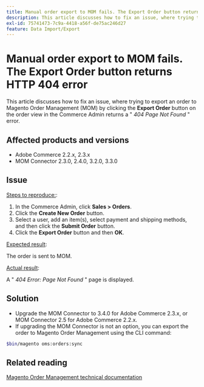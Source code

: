 ```yaml
---
title: Manual order export to MOM fails. The Export Order button returns HTTP 404 error
description: This article discusses how to fix an issue, where trying to export an order to Magento Order Management (MOM) by clicking the **Export Order** button on the order view in the Commerce Admin returns a " *404 Page Not Found* " error.
exl-id: 75741473-7c9a-4418-a56f-de75ac246d27
feature: Data Import/Export
---
```

# Manual order export to MOM fails. The Export Order button returns HTTP 404 error

This article discusses how to fix an issue, where trying to export an order to Magento Order Management (MOM) by clicking the **Export Order** button on the order view in the Commerce Admin returns a " *404 Page Not Found* " error.

## Affected products and versions

* Adobe Commerce 2.2.x, 2.3.x
* MOM Connector 2.3.0, 2.4.0, 3.2.0, 3.3.0

## Issue

<u>Steps to reproduce:</u>:

1. In the Commerce Admin, click **Sales > Orders**.
1. Click the **Create New Order** button.
1. Select a user, add an item(s), select payment and shipping methods, and then click the **Submit Order** button.
1. Click the **Export Order** button and then **OK**.

<u>Expected result</u>:

The order is sent to MOM.

<u>Actual result</u>:

A " *404 Error: Page Not Found* " page is displayed.

## Solution

* Upgrade the MOM Connector to 3.4.0 for Adobe Commerce 2.3.x, or MOM Connector 2.5 for Adobe Commerce 2.2.x.
* If upgrading the MOM Connector is not an option, you can export the order to Magento Order Management using the CLI command:

```bash
$bin/magento oms:orders:sync
```

## Related reading

 [Magento Order Management technical documentation](https://omsdocs.magento.com/en/)
